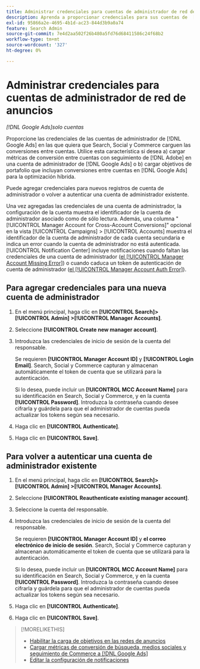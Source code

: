 ```yaml
---
title: Administrar credenciales para cuentas de administrador de red de anuncios
description: Aprenda a proporcionar credenciales para sus cuentas de  [!DNL Google Ads] manager.
exl-id: 95866a2e-4695-4b1d-ac23-844d3b9a0a74
feature: Search Admin
source-git-commit: 7e4d2aa502f26b480a5fd76d68411586c24f68b2
workflow-type: tm+mt
source-wordcount: '327'
ht-degree: 0%

---
```


# Administrar credenciales para cuentas de administrador de red de anuncios

*[!DNL Google Ads]solo cuentas*

Proporcione las credenciales de las cuentas de administrador de [!DNL Google Ads] en las que quiera que Search, Social y Commerce carguen las conversiones entre cuentas. Utilice esta característica si desea a) cargar métricas de conversión entre cuentas con seguimiento de [!DNL Adobe] en una cuenta de administrador de [!DNL Google Ads] o b) cargar objetivos de portafolio que incluyan conversiones entre cuentas en [!DNL Google Ads] para la optimización híbrida.

<!-- [Maybe later: and c) sync conversion value rules for accounts that use cross-account conversion tracking with Google Ads.] -->

Puede agregar credenciales para nuevos registros de cuenta de administrador o volver a autenticar una cuenta de administrador existente.

Una vez agregadas las credenciales de una cuenta de administrador, la configuración de la cuenta muestra el identificador de la cuenta de administrador asociado como de sólo lectura. Además, una columna &quot;[!UICONTROL Manager Account for Cross-Account Conversions]&quot; opcional en la vista [!UICONTROL Campaigns] > [!UICONTROL Accounts] muestra el identificador de la cuenta de administrador de cada cuenta secundaria e indica un error cuando la cuenta de administrador no está autenticada. [!UICONTROL Notification Center] incluye notificaciones cuando faltan las credenciales de una cuenta de administrador ([el [!UICONTROL Manager Account Missing Error]](/help/search-social-commerce/notifications/notification-about.md)) o cuando caduca un token de autenticación de cuenta de administrador ([el [!UICONTROL Manager Account Auth Error]](/help/search-social-commerce/notifications/notification-about.md)).

## Para agregar credenciales para una nueva cuenta de administrador

1. En el menú principal, haga clic en **[!UICONTROL Search]> [!UICONTROL Admin] >[!UICONTROL Manager Accounts]**.

1. Seleccione **[!UICONTROL Create new manager account]**.

1. Introduzca las credenciales de inicio de sesión de la cuenta del responsable.

   Se requieren **[!UICONTROL Manager Account ID]** y **[!UICONTROL Login Email]**. Search, Social y Commerce capturan y almacenan automáticamente el token de cuenta que se utilizará para la autenticación.

   Si lo desea, puede incluir un **[!UICONTROL MCC Account Name]** para su identificación en Search, Social y Commerce, y en la cuenta **[!UICONTROL Password]**. Introduzca la contraseña cuando desee cifrarla y guárdela para que el administrador de cuentas pueda actualizar los tokens según sea necesario.

1. Haga clic en **[!UICONTROL Authenticate]**.

1. Haga clic en **[!UICONTROL Save]**.

## Para volver a autenticar una cuenta de administrador existente

1. En el menú principal, haga clic en **[!UICONTROL Search]> [!UICONTROL Admin] >[!UICONTROL Manager Accounts]**.

1. Seleccione **[!UICONTROL Reauthenticate existing manager account]**.

1. Seleccione la cuenta del responsable.

1. Introduzca las credenciales de inicio de sesión de la cuenta del responsable.

   Se requieren **[!UICONTROL Manager Account ID]** y **el correo electrónico de inicio de sesión**. Search, Social y Commerce capturan y almacenan automáticamente el token de cuenta que se utilizará para la autenticación.

   Si lo desea, puede incluir un **[!UICONTROL MCC Account Name]** para su identificación en Search, Social y Commerce, y en la cuenta **[!UICONTROL Password]**. Introduzca la contraseña cuando desee cifrarla y guárdela para que el administrador de cuentas pueda actualizar los tokens según sea necesario.

1. Haga clic en **[!UICONTROL Authenticate]**.

1. Haga clic en **[!UICONTROL Save]**.

>[!MORELIKETHIS]
>
>* [Habilitar la carga de objetivos en las redes de anuncios](/help/search-social-commerce/tools/objective-upload-to-networks.md)
>* [Cargar métricas de conversión de búsqueda, medios sociales y seguimiento de Commerce a [!DNL Google Ads]](/help/search-social-commerce/tools/conversion-metrics-upload-to-google.md)
>* [Editar la configuración de notificaciones](/help/search-social-commerce/notifications/notification-edit.md)
